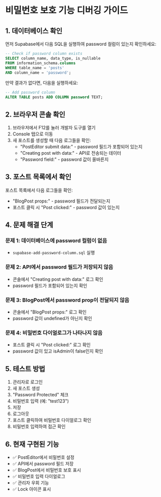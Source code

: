 # 비밀번호 보호 기능 디버깅 가이드

## 1. 데이터베이스 확인
먼저 Supabase에서 다음 SQL을 실행하여 password 컬럼이 있는지 확인하세요:

```sql
-- Check if password column exists
SELECT column_name, data_type, is_nullable 
FROM information_schema.columns 
WHERE table_name = 'posts' 
AND column_name = 'password';
```

만약 결과가 없다면, 다음을 실행하세요:

```sql
-- Add password column
ALTER TABLE posts ADD COLUMN password TEXT;
```

## 2. 브라우저 콘솔 확인
1. 브라우저에서 F12를 눌러 개발자 도구를 열기
2. Console 탭으로 이동
3. 새 포스트를 생성할 때 다음 로그들을 확인:
   - "PostEditor submit data:" - password 필드가 포함되어 있는지
   - "Creating post with data:" - API로 전송되는 데이터
   - "Password field:" - password 값이 올바른지

## 3. 포스트 목록에서 확인
포스트 목록에서 다음 로그들을 확인:
   - "BlogPost props:" - password 필드가 전달되는지
   - 포스트 클릭 시 "Post clicked:" - password 값이 있는지

## 4. 문제 해결 단계

### 문제 1: 데이터베이스에 password 컬럼이 없음
- `supabase-add-password-column.sql` 실행

### 문제 2: API에서 password 필드가 저장되지 않음
- 콘솔에서 "Creating post with data:" 로그 확인
- password 필드가 포함되어 있는지 확인

### 문제 3: BlogPost에서 password prop이 전달되지 않음
- 콘솔에서 "BlogPost props:" 로그 확인
- password 값이 undefined가 아닌지 확인

### 문제 4: 비밀번호 다이얼로그가 나타나지 않음
- 포스트 클릭 시 "Post clicked:" 로그 확인
- password 값이 있고 isAdmin이 false인지 확인

## 5. 테스트 방법
1. 관리자로 로그인
2. 새 포스트 생성
3. "Password Protected" 체크
4. 비밀번호 입력 (예: "test123")
5. 저장
6. 로그아웃
7. 포스트 클릭하여 비밀번호 다이얼로그 확인
8. 비밀번호 입력하여 접근 확인

## 6. 현재 구현된 기능
- ✅ PostEditor에서 비밀번호 설정
- ✅ API에서 password 필드 저장
- ✅ BlogPost에서 비밀번호 보호 표시
- ✅ 비밀번호 입력 다이얼로그
- ✅ 관리자 우회 기능
- ✅ Lock 아이콘 표시


